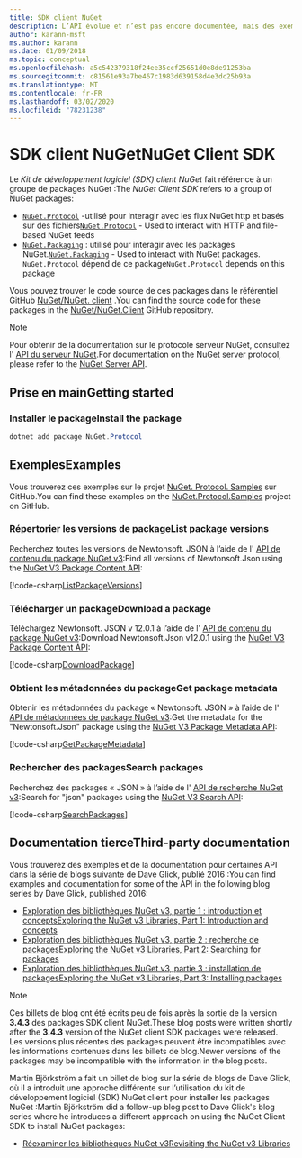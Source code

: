 ```yaml
---
title: SDK client NuGet
description: L’API évolue et n’est pas encore documentée, mais des exemples sont disponibles sur le blog de Dave Glick.
author: karann-msft
ms.author: karann
ms.date: 01/09/2018
ms.topic: conceptual
ms.openlocfilehash: a5c542379318f24ee35ccf25651d0e8de91253ba
ms.sourcegitcommit: c81561e93a7be467c1983d639158d4e3dc25b93a
ms.translationtype: MT
ms.contentlocale: fr-FR
ms.lasthandoff: 03/02/2020
ms.locfileid: "78231238"
---
```

# <a name="nuget-client-sdk"></a><span data-ttu-id="f0975-103">SDK client NuGet</span><span class="sxs-lookup"><span data-stu-id="f0975-103">NuGet Client SDK</span></span>

<span data-ttu-id="f0975-104">Le *Kit de développement logiciel (SDK) client NuGet* fait référence à un groupe de packages NuGet :</span><span class="sxs-lookup"><span data-stu-id="f0975-104">The *NuGet Client SDK* refers to a group of NuGet packages:</span></span>

* <span data-ttu-id="f0975-105">[`NuGet.Protocol`](https://www.nuget.org/packages/NuGet.Protocol) -utilisé pour interagir avec les flux NuGet http et basés sur des fichiers</span><span class="sxs-lookup"><span data-stu-id="f0975-105">[`NuGet.Protocol`](https://www.nuget.org/packages/NuGet.Protocol) - Used to interact with HTTP and file-based NuGet feeds</span></span>
* <span data-ttu-id="f0975-106">[`NuGet.Packaging`](https://www.nuget.org/packages/NuGet.Packaging) : utilisé pour interagir avec les packages NuGet.</span><span class="sxs-lookup"><span data-stu-id="f0975-106">[`NuGet.Packaging`](https://www.nuget.org/packages/NuGet.Packaging) - Used to interact with NuGet packages.</span></span> <span data-ttu-id="f0975-107">`NuGet.Protocol` dépend de ce package</span><span class="sxs-lookup"><span data-stu-id="f0975-107">`NuGet.Protocol` depends on this package</span></span>

<span data-ttu-id="f0975-108">Vous pouvez trouver le code source de ces packages dans le référentiel GitHub [NuGet/NuGet. client](https://github.com/NuGet/NuGet.Client) .</span><span class="sxs-lookup"><span data-stu-id="f0975-108">You can find the source code for these packages in the [NuGet/NuGet.Client](https://github.com/NuGet/NuGet.Client) GitHub repository.</span></span>

> [!Note]
> <span data-ttu-id="f0975-109">Pour obtenir de la documentation sur le protocole serveur NuGet, consultez l' [API du serveur NuGet](~/api/overview.md).</span><span class="sxs-lookup"><span data-stu-id="f0975-109">For documentation on the NuGet server protocol, please refer to the [NuGet Server API](~/api/overview.md).</span></span>

## <a name="getting-started"></a><span data-ttu-id="f0975-110">Prise en main</span><span class="sxs-lookup"><span data-stu-id="f0975-110">Getting started</span></span>

### <a name="install-the-package"></a><span data-ttu-id="f0975-111">Installer le package</span><span class="sxs-lookup"><span data-stu-id="f0975-111">Install the package</span></span>

```ps1
dotnet add package NuGet.Protocol
```

## <a name="examples"></a><span data-ttu-id="f0975-112">Exemples</span><span class="sxs-lookup"><span data-stu-id="f0975-112">Examples</span></span>

<span data-ttu-id="f0975-113">Vous trouverez ces exemples sur le projet [NuGet. Protocol. Samples](https://github.com/NuGet/Samples/tree/master/NuGetProtocolSamples) sur GitHub.</span><span class="sxs-lookup"><span data-stu-id="f0975-113">You can find these examples on the [NuGet.Protocol.Samples](https://github.com/NuGet/Samples/tree/master/NuGetProtocolSamples) project on GitHub.</span></span>

### <a name="list-package-versions"></a><span data-ttu-id="f0975-114">Répertorier les versions de package</span><span class="sxs-lookup"><span data-stu-id="f0975-114">List package versions</span></span>

<span data-ttu-id="f0975-115">Recherchez toutes les versions de Newtonsoft. JSON à l’aide de l' [API de contenu du package NuGet v3](../api/package-base-address-resource.md#enumerate-package-versions):</span><span class="sxs-lookup"><span data-stu-id="f0975-115">Find all versions of Newtonsoft.Json using the [NuGet V3 Package Content API](../api/package-base-address-resource.md#enumerate-package-versions):</span></span>

[!code-csharp[ListPackageVersions](~/../nuget-samples/NuGetProtocolSamples/Program.cs?name=ListPackageVersions)]

### <a name="download-a-package"></a><span data-ttu-id="f0975-116">Télécharger un package</span><span class="sxs-lookup"><span data-stu-id="f0975-116">Download a package</span></span>

<span data-ttu-id="f0975-117">Téléchargez Newtonsoft. JSON v 12.0.1 à l’aide de l' [API de contenu du package NuGet v3](../api/package-base-address-resource.md):</span><span class="sxs-lookup"><span data-stu-id="f0975-117">Download Newtonsoft.Json v12.0.1 using the [NuGet V3 Package Content API](../api/package-base-address-resource.md):</span></span>

[!code-csharp[DownloadPackage](~/../nuget-samples/NuGetProtocolSamples/Program.cs?name=DownloadPackage)]

### <a name="get-package-metadata"></a><span data-ttu-id="f0975-118">Obtient les métadonnées du package</span><span class="sxs-lookup"><span data-stu-id="f0975-118">Get package metadata</span></span>

<span data-ttu-id="f0975-119">Obtenir les métadonnées du package « Newtonsoft. JSON » à l’aide de l' [API de métadonnées de package NuGet v3](../api/registration-base-url-resource.md):</span><span class="sxs-lookup"><span data-stu-id="f0975-119">Get the metadata for the "Newtonsoft.Json" package using the [NuGet V3 Package Metadata API](../api/registration-base-url-resource.md):</span></span>

[!code-csharp[GetPackageMetadata](~/../nuget-samples/NuGetProtocolSamples/Program.cs?name=GetPackageMetadata)]

### <a name="search-packages"></a><span data-ttu-id="f0975-120">Rechercher des packages</span><span class="sxs-lookup"><span data-stu-id="f0975-120">Search packages</span></span>

<span data-ttu-id="f0975-121">Recherchez des packages « JSON » à l’aide de l' [API de recherche NuGet v3](../api/search-query-service-resource.md):</span><span class="sxs-lookup"><span data-stu-id="f0975-121">Search for "json" packages using the [NuGet V3 Search API](../api/search-query-service-resource.md):</span></span>

[!code-csharp[SearchPackages](~/../nuget-samples/NuGetProtocolSamples/Program.cs?name=SearchPackages)]

## <a name="third-party-documentation"></a><span data-ttu-id="f0975-122">Documentation tierce</span><span class="sxs-lookup"><span data-stu-id="f0975-122">Third-party documentation</span></span>

<span data-ttu-id="f0975-123">Vous trouverez des exemples et de la documentation pour certaines API dans la série de blogs suivante de Dave Glick, publié 2016 :</span><span class="sxs-lookup"><span data-stu-id="f0975-123">You can find examples and documentation for some of the API in the following blog series by Dave Glick, published 2016:</span></span>

- [<span data-ttu-id="f0975-124">Exploration des bibliothèques NuGet v3, partie 1 : introduction et concepts</span><span class="sxs-lookup"><span data-stu-id="f0975-124">Exploring the NuGet v3 Libraries, Part 1: Introduction and concepts</span></span>](http://daveaglick.com/posts/exploring-the-nuget-v3-libraries-part-1)
- [<span data-ttu-id="f0975-125">Exploration des bibliothèques NuGet v3, partie 2 : recherche de packages</span><span class="sxs-lookup"><span data-stu-id="f0975-125">Exploring the NuGet v3 Libraries, Part 2: Searching for packages</span></span>](http://daveaglick.com/posts/exploring-the-nuget-v3-libraries-part-2)
- [<span data-ttu-id="f0975-126">Exploration des bibliothèques NuGet v3, partie 3 : installation de packages</span><span class="sxs-lookup"><span data-stu-id="f0975-126">Exploring the NuGet v3 Libraries, Part 3: Installing packages</span></span>](http://daveaglick.com/posts/exploring-the-nuget-v3-libraries-part-3)

> [!Note]
> <span data-ttu-id="f0975-127">Ces billets de blog ont été écrits peu de fois après la sortie de la version **3.4.3** des packages SDK client NuGet.</span><span class="sxs-lookup"><span data-stu-id="f0975-127">These blog posts were written shortly after the **3.4.3** version of the NuGet client SDK packages were released.</span></span>
> <span data-ttu-id="f0975-128">Les versions plus récentes des packages peuvent être incompatibles avec les informations contenues dans les billets de blog.</span><span class="sxs-lookup"><span data-stu-id="f0975-128">Newer versions of the packages may be incompatible with the information in the blog posts.</span></span>

<span data-ttu-id="f0975-129">Martin Björkström a fait un billet de blog sur la série de blogs de Dave Glick, où il a introduit une approche différente sur l’utilisation du kit de développement logiciel (SDK) NuGet client pour installer les packages NuGet :</span><span class="sxs-lookup"><span data-stu-id="f0975-129">Martin Björkström did a follow-up blog post to Dave Glick's blog series where he introduces a different approach on using the NuGet Client SDK to install NuGet packages:</span></span>

- [<span data-ttu-id="f0975-130">Réexaminer les bibliothèques NuGet v3</span><span class="sxs-lookup"><span data-stu-id="f0975-130">Revisiting the NuGet v3 Libraries</span></span>](https://martinbjorkstrom.com/posts/2018-09-19-revisiting-nuget-client-libraries)
